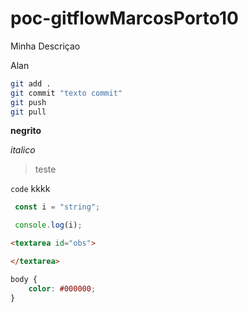 # poc-gitflowMarcosPorto10
Minha Descriçao

Alan

```sh
git add .
git commit "texto commit"
git push
git pull
``` 


**negrito**

*italico*

> teste

`code` kkkk
```js
 const i = "string";

 console.log(i);
```
 ```html
 <textarea id="obs">

 </textarea>
```
```css
body {
    color: #000000;
}
 ```
